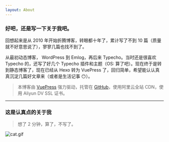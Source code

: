 ```yaml
---
layout: About
---
```


### 好吧，还是写一下关于我吧。

回想起来是从 2010 年开始折腾博客，转眼都十年了，累计写了不到 10 篇（质量就不好意思说了），寥寥几篇也找不到了。

从最初动态博客， WordPress 到 Emlog，再后来 Typecho。当时还是很喜欢 Typecho 的，还写了好几个 Typecho 插件和主题（OS: 算了吧）。现在终于是转到静态博客了，现在已经从 Hexo 转为 VuePress 了，回归简单，希望能认认真真沉淀几篇好文章来（或者是生活记事 😶）。

> 本博客由 [VuePress](https://vuepress.vuejs.org/) 强力驱动，托管在 [GitHub](https://github.com/HyanCat/hyancat.github.io)，使用阿里云全站 CDN，使用 Aliyun DV SSL 证书。

---

### 这是认真点的关于我

> 想了 2 分钟，算了，不写了。

![cat.gif](https://pico.oss-cn-hangzhou.aliyuncs.com/ipic/2018-01-01-avatar.gif)

